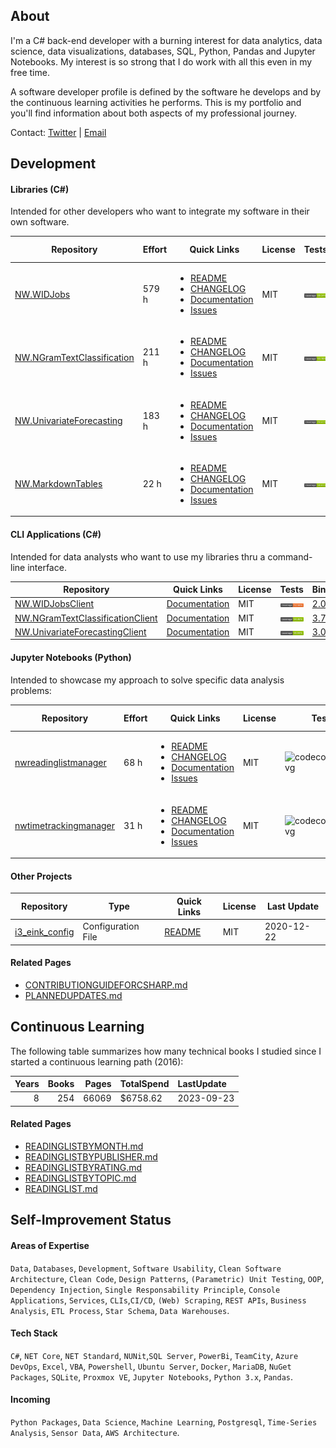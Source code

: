 ## About

I'm a C# back-end developer with a burning interest for data analytics, data science, data visualizations, databases, SQL, Python, Pandas and Jupyter Notebooks. My interest is so strong that I do work with all this even in my free time.

A software developer profile is defined by the software he develops and by the continuous learning activities he performs. This is my portfolio and you'll find information about both aspects of my professional journey. 

Contact: [Twitter](http://www.twitter.com/numbworks) | [Email](mailto:numbworks@gmail.com)

## Development

#### Libraries (C#)

Intended for other developers who want to integrate my software in their own software.

| Repository | Effort | Quick Links | License | Tests | NuGet | Last Update |
|---|---|---|---|---|---|---|
| [NW.WIDJobs](https://github.com/numbworks/NW.WIDJobs) | 579 h | <ul><li>[README](https://github.com/numbworks/NW.WIDJobs/blob/master/README.md)</li> <li>[CHANGELOG](https://github.com/numbworks/NW.WIDJobs/blob/master/CHANGELOG)</li> <li>[Documentation](https://github.com/numbworks/NW.WIDJobs/blob/master/docs/Documentation-NW.WIDJobs.md)</li> <li>[Issues](https://github.com/numbworks/NW.WIDJobs/issues)</li></ul> | MIT | ![codecoverage_library.svg](https://raw.githubusercontent.com/numbworks/NW.WIDJobs/master/codecoverage_library.svg) | [2.0.0](https://www.nuget.org/packages/NW.WIDJobs/2.0.0) | 2022-09-17 |
| [NW.NGramTextClassification](https://github.com/numbworks/NW.NGramTextClassification) | 211 h | <ul><li>[README](https://github.com/numbworks/NW.NGramTextClassification/blob/master/README.md)</li> <li>[CHANGELOG](https://github.com/numbworks/NW.NGramTextClassification/blob/master/CHANGELOG)</li> <li>[Documentation](https://github.com/numbworks/NW.NGramTextClassification/blob/master/docs/Documentation-NW.NGramTextClassification.md)</li> <li>[Issues](https://github.com/numbworks/NW.NGramTextClassification/issues)</li></ul> | MIT | ![codecoverage.svg](https://raw.githubusercontent.com/numbworks/NW.NGramTextClassification/master/codecoverage_library.svg) | [3.7.0](https://www.nuget.org/packages/NW.NGramTextClassification/3.7.0) | 2022-12-26 |
| [NW.UnivariateForecasting](https://github.com/numbworks/NW.UnivariateForecasting) | 183 h | <ul><li>[README](https://github.com/numbworks/NW.UnivariateForecasting/blob/master/README.md)</li> <li>[CHANGELOG](https://github.com/numbworks/NW.UnivariateForecasting/blob/master/CHANGELOG)</li> <li>[Documentation](https://github.com/numbworks/NW.UnivariateForecasting/blob/main/docs/Documentation-NW.UnivariateForecasting.md)</li> <li>[Issues](https://github.com/numbworks/NW.UnivariateForecasting/issues)</li></ul> | MIT | ![codecoverage_library.svg](https://raw.githubusercontent.com/numbworks/NW.UnivariateForecasting/main/codecoverage_library.svg) | [3.0.0](https://www.nuget.org/packages/NW.UnivariateForecasting/3.0.0) | 2023-03-09 |
| [NW.MarkdownTables](https://github.com/numbworks/NW.MarkdownTables) | 22 h | <ul><li>[README](https://github.com/numbworks/NW.MarkdownTables/blob/master/README.md)</li> <li>[CHANGELOG](https://github.com/numbworks/NW.MarkdownTables/blob/master/CHANGELOG)</li> <li>[Documentation](https://github.com/numbworks/NW.MarkdownTables/blob/master/docs/Documentation-NW.MarkdownTables.md)</li> <li>[Issues](https://github.com/numbworks/NW.MarkdownTables/issues)</li></ul> | MIT | ![codecoverage_library.svg](https://raw.githubusercontent.com/numbworks/NW.MarkdownTables/master/codecoverage_library.svg) | [2.0.0](https://www.nuget.org/packages/NW.MarkdownTables/2.0.0) | 2021-10-11 |

#### CLI Applications (C#)

Intended for data analysts who want to use my libraries thru a command-line interface.

| Repository | Quick Links | License | Tests | Binaries |
|---|---|---|---|---|
| [NW.WIDJobsClient](https://github.com/numbworks/NW.WIDJobs) | [Documentation](https://github.com/numbworks/NW.WIDJobs/blob/master/docs/Documentation-NW.WIDJobsClient.md) | MIT | ![codecoverage_client.svg](https://raw.githubusercontent.com/numbworks/NW.WIDJobs/master/codecoverage_client.svg) | [2.0.0](https://github.com/numbworks/NW.WIDJobs/releases/tag/v2.0.0) |
| [NW.NGramTextClassificationClient](https://github.com/numbworks/NW.NGramTextClassification) | [Documentation](https://github.com/numbworks/NW.NGramTextClassification/blob/master/docs/Documentation-NW.NGramTextClassificationClient.md)| MIT | ![codecoverage_client.svg](https://raw.githubusercontent.com/numbworks/NW.NGramTextClassification/master/codecoverage_client.svg) | [3.7.0](https://github.com/numbworks/NW.NGramTextClassification/releases/tag/v3.7.0) |
| [NW.UnivariateForecastingClient](https://github.com/numbworks/NW.UnivariateForecasting) | [Documentation](https://github.com/numbworks/NW.UnivariateForecasting/blob/master/docs/Documentation-NW.UnivariateForecastingClient.md)| MIT | ![codecoverage_client.svg](https://raw.githubusercontent.com/numbworks/NW.UnivariateForecasting/master/codecoverage_client.svg) | [3.0.0](https://github.com/numbworks/NW.UnivariateForecasting/releases/tag/v3.0.0) |

#### Jupyter Notebooks (Python)

Intended to showcase my approach to solve specific data analysis problems: 

| Repository | Effort | Quick Links | License | Tests | Version | Last Update |
|---|---|---|---|---|---|---|
| [nwreadinglistmanager](https://github.com/numbworks/nwreadinglistmanager) | 68 h | <ul><li>[README](https://github.com/numbworks/nwreadinglistmanager/blob/master/README.md)</li> <li>[CHANGELOG](https://github.com/numbworks/nwreadinglistmanager/blob/master/changelog)</li> <li>[Documentation](https://github.com/numbworks/nwreadinglistmanager/blob/master/docs/docs-nwreadinglistmanager.md)</li> <li>[Issues](https://github.com/numbworks/nwreadinglistmanager/issues)</li></ul> | MIT | ![codecoverage.svg](https://raw.githubusercontent.com/numbworks/nwreadinglistmanager/master/codecoverage.svg) | 1.6.0 | 2023-09-24 |
| [nwtimetrackingmanager](https://github.com/numbworks/nwtimetrackingmanager) | 31 h | <ul><li>[README](https://github.com/numbworks/nwtimetrackingmanager/blob/master/README.md)</li> <li>[CHANGELOG](https://github.com/numbworks/nwtimetrackingmanager/blob/master/changelog)</li> <li>[Documentation](https://github.com/numbworks/nwreadinglistmanager/blob/master/docs/docs-nwtimetrackingmanager.md)</li> <li>[Issues](https://github.com/numbworks/nwtimetrackingmanager/issues)</li></ul> | MIT | ![codecoverage.svg](https://raw.githubusercontent.com/numbworks/nwtimetrackingmanager/master/codecoverage.svg) | 1.0.0 | 2023-10-31 |

#### Other Projects

| Repository | Type | Quick Links | License | Last Update |
|---|---|---|---|---|
| [i3_eink_config](https://github.com/numbworks/i3_eink_config) | Configuration File | [README](https://github.com/numbworks/i3_eink_config/blob/master/README.md) | MIT | 2020-12-22 |

#### Related Pages

- [CONTRIBUTIONGUIDEFORCSHARP.md](CONTRIBUTIONGUIDEFORCSHARP.md)
- [PLANNEDUPDATES.md](PLANNEDUPDATES.md)

## Continuous Learning

The following table summarizes how many technical books I studied since I started a continuous learning path (2016): 

|   Years |   Books |   Pages | TotalSpend   | LastUpdate   |
|--------:|--------:|--------:|:-------------|:-------------|
|       8 |     254 |   66069 | $6758.62     | 2023-09-23   |

#### Related Pages

- [READINGLISTBYMONTH.md](READINGLISTBYMONTH.md)
- [READINGLISTBYPUBLISHER.md](READINGLISTBYPUBLISHER.md)
- [READINGLISTBYRATING.md](READINGLISTBYRATING.md)
- [READINGLISTBYTOPIC.md](READINGLISTBYTOPIC.md)
- [READINGLIST.md](READINGLIST.md)

## Self-Improvement Status

#### Areas of Expertise

`Data`, `Databases`, `Development`, `Software Usability`, `Clean Software Architecture`, `Clean Code`, `Design Patterns`, `(Parametric) Unit Testing`, `OOP`, `Dependency Injection`, `Single Responsability Principle`, `Console Applications`, `Services`, `CLIs`,`CI/CD`, `(Web) Scraping`, `REST APIs`, `Business Analysis`, `ETL Process`, `Star Schema`, `Data Warehouses`.

#### Tech Stack

`C#`, `NET Core`, `NET Standard`, `NUNit`,`SQL Server`, `PowerBi`, `TeamCity`, `Azure DevOps`, `Excel`, `VBA`, `Powershell`, `Ubuntu Server`, `Docker`, `MariaDB`, `NuGet Packages`, `SQLite`, `Proxmox VE`, `Jupyter Notebooks`, `Python 3.x`, `Pandas`.

#### Incoming

`Python Packages`, `Data Science`, `Machine Learning`, `Postgresql`, `Time-Series Analysis`, `Sensor Data`, `AWS Architecture`.